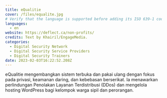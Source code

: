 ```yaml
---
title: eQualitie
cover: /files/equalite.jpg
# Verify that the language is supported before adding its ISO 639-1 code here. without the country code, i.e. ms instead of ms_MY.
languages:
  - en
website: https://deflect.ca/non-profits/
credits: Text by Khairil/EngageMedia.
categories:
  - Digital Security Network
  - Digital Security Service Providers
  - Digital Security Trainers
date: 2023-02-03T16:22:52.208Z
---
```

eQualitie mengembangkan sistem terbuka dan pakai ulang dengan fokus pada privasi, keamanan daring, dan kebebasan berserikat. Ia menawarkan perlindungan Penolakan Layanan Terdistribusi (DDos) dan mengelola hosting WordPress bagi kelompok warga sipil dan perorangan.